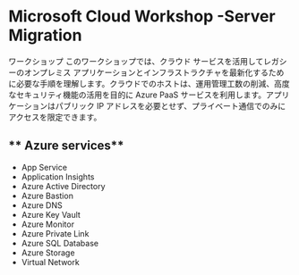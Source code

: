 # Microsoft Cloud Workshop -Server Migration

ワークショップ
このワークショップでは、クラウド サービスを活用してレガシーのオンプレミス アプリケーションとインフラストラクチャを最新化するために必要な手順を理解します。クラウドでのホストは、運用管理工数の削減、高度なセキュリティ機能の活用を目的に Azure PaaS サービスを利用します。アプリケーションはパブリック IP アドレスを必要とせず、プライベート通信でのみにアクセスを限定できます。

## ** Azure services**
- App Service
- Application Insights
- Azure Active Directory
- Azure Bastion
- Azure DNS
- Azure Key Vault
- Azure Monitor
- Azure Private Link
- Azure SQL Database
- Azure Storage
- Virtual Network
